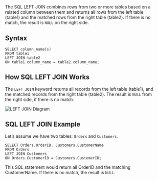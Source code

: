 # 

The SQL LEFT JOIN combines rows from two or more tables based on a related column between them and returns all rows from the left table (table1) and the matched rows from the right table (table2). If there is no match, the result is `NULL` on the right side.

## Syntax

```
SELECT column_name(s)
FROM table1
LEFT JOIN table2
ON table1.column_name = table2.column_name;
```

## How SQL LEFT JOIN Works

The `LEFT JOIN` keyword returns all records from the left table (table1), and the matched records from the right table (table2). The result is `NULL` from the right side, if there is no match.

![LEFT JOIN Diagram](https://www.w3schools.com/sql/img_leftjoin.gif)

## SQL LEFT JOIN Example

Let’s assume we have two tables: `Orders` and `Customers`.

```
SELECT Orders.OrderID, Customers.CustomerName
FROM Orders
LEFT JOIN Customers
ON Orders.CustomerID = Customers.CustomerID;
```

This SQL statement would return all OrderID and the matching CustomerName. If there is no match, the result is `NULL`.